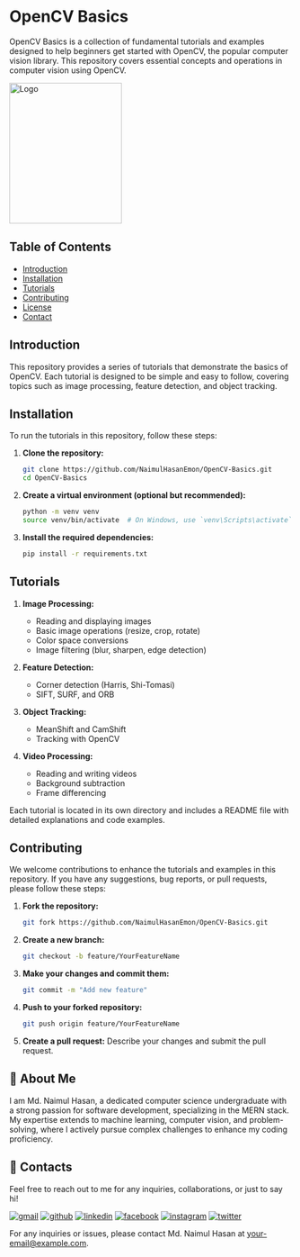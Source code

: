
# OpenCV Basics

OpenCV Basics is a collection of fundamental tutorials and examples designed to help beginners get started with OpenCV, the popular computer vision library. This repository covers essential concepts and operations in computer vision using OpenCV.


<img src="https://upload.wikimedia.org/wikipedia/commons/thumb/3/32/OpenCV_Logo_with_text_svg_version.svg/800px-OpenCV_Logo_with_text_svg_version.svg.png" alt="Logo" width="200" height="250">

## Table of Contents

- [Introduction](#introduction)
- [Installation](#installation)
- [Tutorials](#tutorials)
- [Contributing](#contributing)
- [License](#license)
- [Contact](#contact)

## Introduction

This repository provides a series of tutorials that demonstrate the basics of OpenCV. Each tutorial is designed to be simple and easy to follow, covering topics such as image processing, feature detection, and object tracking.

## Installation

To run the tutorials in this repository, follow these steps:

1. **Clone the repository:**
   ```bash
   git clone https://github.com/NaimulHasanEmon/OpenCV-Basics.git
   cd OpenCV-Basics
   ```

2. **Create a virtual environment (optional but recommended):**
   ```bash
   python -m venv venv
   source venv/bin/activate  # On Windows, use `venv\Scripts\activate`
   ```

3. **Install the required dependencies:**
   ```bash
   pip install -r requirements.txt
   ```

## Tutorials

1. **Image Processing:**
   - Reading and displaying images
   - Basic image operations (resize, crop, rotate)
   - Color space conversions
   - Image filtering (blur, sharpen, edge detection)

2. **Feature Detection:**
   - Corner detection (Harris, Shi-Tomasi)
   - SIFT, SURF, and ORB

3. **Object Tracking:**
   - MeanShift and CamShift
   - Tracking with OpenCV

4. **Video Processing:**
   - Reading and writing videos
   - Background subtraction
   - Frame differencing

Each tutorial is located in its own directory and includes a README file with detailed explanations and code examples.

## Contributing

We welcome contributions to enhance the tutorials and examples in this repository. If you have any suggestions, bug reports, or pull requests, please follow these steps:

1. **Fork the repository:**
   ```bash
   git fork https://github.com/NaimulHasanEmon/OpenCV-Basics.git
   ```

2. **Create a new branch:**
   ```bash
   git checkout -b feature/YourFeatureName
   ```

3. **Make your changes and commit them:**
   ```bash
   git commit -m "Add new feature"
   ```

4. **Push to your forked repository:**
   ```bash
   git push origin feature/YourFeatureName
   ```

5. **Create a pull request:** Describe your changes and submit the pull request.




## 🚀 About Me
I am Md. Naimul Hasan, a dedicated computer science undergraduate with a strong passion for software development, specializing in the MERN stack. My expertise extends to machine learning, computer vision, and problem-solving, where I actively pursue complex challenges to enhance my coding proficiency.


## 🔗 Contacts

Feel free to reach out to me for any inquiries, collaborations, or just to say hi!

[![gmail](https://img.shields.io/badge/gmail-c71610?style=for-the-badge&logo=gmail&logoColor=white)](mailto:naimulhasan.cse@gmail.com)
[![github](https://img.shields.io/badge/github-000?style=for-the-badge&logo=github&logoColor=white)](https://github.com/NaimulHasanEmon)
[![linkedin](https://img.shields.io/badge/linkedin-0A66C2?style=for-the-badge&logo=linkedin&logoColor=white)](https://www.linkedin.com/in/md-naimul-hasan-emon/)
[![facebook](https://img.shields.io/badge/facebook-1565C0?style=for-the-badge&logo=facebook&logoColor=white)](https://www.facebook.com/mustakim.emon.7/)
[![instagram](https://img.shields.io/badge/instagram-EC407A?style=for-the-badge&logo=instagram&logoColor=white)](https://www.instagram.com/naimulhasan_emon/)
[![twitter](https://img.shields.io/badge/twitter-000?style=for-the-badge&logo=x&logoColor=white)](https://x.com/Emon12940622)


For any inquiries or issues, please contact Md. Naimul Hasan at [your-email@example.com](mailto:your-email@example.com).
